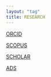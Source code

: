 ```yaml
---
layout: "tag"
title: RESEARCH
---
```


[ORCID](https://orcid.org/0000-0001-8180-5780)

[SCOPUS](https://www.scopus.com/authid/detail.uri?authorId=6603839089)

[SCHOLAR](https://scholar.google.com/citations?user=L-ZXg3kAAAAJ&hl=en&oi=ao)

[ADS](https://ui.adsabs.harvard.edu/search/filter_author_facet_hier_fq_author=OR&filter_author_facet_hier_fq_author=author_facet_hier%3A%221%2FLares%2C%20M%2FLares%2C%20Marcelo%22&filter_author_facet_hier_fq_author=author_facet_hier%3A%221%2FLares%2C%20M%2FLares%2C%20M%22&fq=%7B!type%3Daqp%20v%3D%24fq_author%7D&fq_author=(author_facet_hier%3A%221%2FLares%2C%20M%2FLares%2C%20Marcelo%22%20OR%20author_facet_hier%3A%221%2FLares%2C%20M%2FLares%2C%20M%22)&q=%20author%3A%22Lares%2C%20Marcelo%22&sort=date%20desc%2C%20bibcode%20desc&p_=0)


